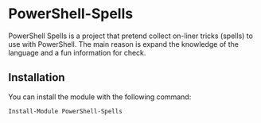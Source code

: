 # PowerShell-Spells

PowerShell Spells is a project that pretend collect on-liner tricks (spells) to use with PowerShell. The main reason is expand the knowledge of the language and a fun information for check.

## Installation

You can install the module with the following command:

`Install-Module PowerShell-Spells`


